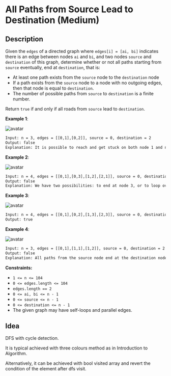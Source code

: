 # All Paths from Source Lead to Destination (Medium)

## Description

Given the `edges` of a directed graph where `edges[i] = [ai, bi]` indicates there is an edge between nodes `ai` and `bi`, and two nodes `source` and `destination` of this graph, determine whether or not all paths starting from `source` eventually, end at `destination`, that is:

- At least one path exists from the `source` node to the `destination` node
- If a path exists from the `source` node to a node with no outgoing edges, then that node is equal to `destination`.
- The number of possible paths from `source` to `destination` is a finite number.

Return `true` if and only if all roads from `source` lead to `destination`.



**Example 1**:

![avatar](https://assets.leetcode.com/uploads/2019/03/16/485_example_1.png)

```html
Input: n = 3, edges = [[0,1],[0,2]], source = 0, destination = 2
Output: false
Explanation: It is possible to reach and get stuck on both node 1 and node 2.
```

**Example 2**:

![avatar](https://assets.leetcode.com/uploads/2019/03/16/485_example_2.png)

```html
Input: n = 4, edges = [[0,1],[0,3],[1,2],[2,1]], source = 0, destination = 3
Output: false
Explanation: We have two possibilities: to end at node 3, or to loop over node 1 and node 2 indefinitely.
```

**Example 3**:

![avatar](https://assets.leetcode.com/uploads/2019/03/16/485_example_3.png)

```html
Input: n = 4, edges = [[0,1],[0,2],[1,3],[2,3]], source = 0, destination = 3
Output: true
```

**Example 4**:

![avatar](https://assets.leetcode.com/uploads/2019/03/16/485_example_4.png)

```html
Input: n = 3, edges = [[0,1],[1,1],[1,2]], source = 0, destination = 2
Output: false
Explanation: All paths from the source node end at the destination node, but there are an infinite number of paths, such as 0-1-2, 0-1-1-2, 0-1-1-1-2, 0-1-1-1-1-2, and so on.
```

**Constraints:**

- `1 <= n <= 104`
- `0 <= edges.length <= 104`
- `edges.length == 2`
- `0 <= ai, bi <= n - 1`
- `0 <= source <= n - 1`
- `0 <= destination <= n - 1`
- The given graph may have self-loops and parallel edges.

## Idea

DFS with cycle detection.

It is typical achieved with three colours method as in Introduction to Algorithm.

Alternatively, it can be achieved with bool visited array and revert the condition of the element after dfs visit.

